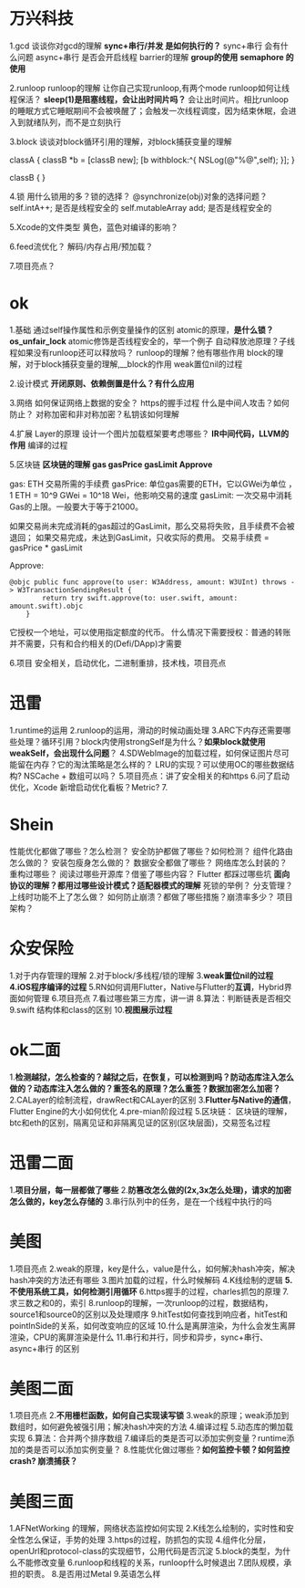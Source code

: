 # 万兴科技
1.gcd
谈谈你对gcd的理解
**sync+串行/并发 是如何执行的？**
sync+串行 会有什么问题
async+串行 是否会开启线程
barrier的理解
**group的使用**
**semaphore 的使用**

2.runloop
runloop的理解
让你自己实现runloop,有两个mode
runloop如何让线程保活？
**sleep(1)是阻塞线程，会让出时间片吗？** 会让出时间片。相比runloop的睡眠方式它睡眠期间不会被唤醒了；会触发一次线程调度，因为结束休眠，会进入到就绪队列，而不是立刻执行

3.block
谈谈对block循环引用的理解，对block捕获变量的理解

classA {
    classB *b = [classB new];
    [b withblock:^{
        NSLog(@"%@",self);
    }];
}

classB {
}

4.锁
用什么锁用的多？锁的选择？
@synchronize(obj)对象的选择问题？
self.intA++; 是否是线程安全的
self.mutableArray add; 是否是线程安全的

5.Xcode的文件类型
黄色，蓝色对编译的影响？

6.feed流优化？
解码/内存占用/预加载？

7.项目亮点？

# ok
1.基础
通过self操作属性和示例变量操作的区别
atomic的原理，**是什么锁？ os_unfair_lock** 
atomic修饰是否线程安全的，举一个例子
自动释放池原理？子线程如果没有runloop还可以释放吗？
runloop的理解？他有哪些作用
block的理解，对于block捕获变量的理解,__block的作用
weak置位nil的过程


2.设计模式
**开闭原则、依赖倒置是什么？有什么应用**

3.网络
如何保证网络上数据的安全？
https的握手过程
什么是中间人攻击？如何防止？
对称加密和非对称加密？私钥该如何理解

4.扩展
Layer的原理
设计一个图片加载框架要考虑哪些？
**IR中间代码，LLVM的作用**
编译的过程

5.区块链
**区块链的理解
gas gasPrice gasLimit
Approve**

gas: ETH 交易所需的手续费
gasPrice: 单位gas需要的ETH，它以GWei为单位 ，1 ETH = 10^9 GWei = 10^18 Wei，他影响交易的速度
gasLimit: 一次交易中消耗Gas的上限。一般要大于等于21000。

如果交易尚未完成消耗的gas超过的GasLimit，那么交易将失败，且手续费不会被退回；
如果交易完成，未达到GasLimit，只收实际的费用。
交易手续费 = gasPrice * gasLimit

Approve:
```
@objc public func approve(to user: W3Address, amount: W3UInt) throws -> W3TransactionSendingResult {
		return try swift.approve(to: user.swift, amount: amount.swift).objc
	}
```
它授权一个地址，可以使用指定额度的代币。
什么情况下需要授权：普通的转账并不需要，只有和合约相关的(Defi/DApp)才需要

6.项目
安全相关，启动优化，二进制重排，技术栈，项目亮点

# 迅雷
1.runtime的运用
2.runloop的运用，滑动的时候动画处理
3.ARC下内存还需要哪些处理？循环引用？block内使用strongSelf是为什么？**如果block就使用weakSelf，会出现什么问题**？
4.SDWebImage的加载过程，如何保证图片尽可能留在内存？它的淘汰策略是怎么样的？
LRU的实现？可以使用OC的哪些数据结构? NSCache + 数组可以吗？
5.项目亮点：讲了安全相关的和https
6.问了启动优化，Xcode 新增启动优化看板？Metric?
7.

# Shein
性能优化都做了哪些？怎么检测？
安全防护都做了哪些？如何检测？
组件化路由怎么做的？
安装包瘦身怎么做的？
数据安全都做了哪些？
网络库怎么封装的？
重构过哪些？
阅读过哪些开源库？借鉴了哪些内容？
Flutter 都踩过哪些坑
**面向协议的理解？都用过哪些设计模式？适配器模式的理解**
死锁的举例？
分支管理？上线时功能不上了怎么做？
如何防止崩溃？都做了哪些措施？崩溃率多少？
项目架构？

# 众安保险
1.对于内存管理的理解
2.对于block/多线程/锁的理解
3.**weak置位nil的过程**
**4.iOS程序编译的过程**
5.RN如何调用Flutter，Native与Flutter的**互调**，Hybrid界面如何管理
6.项目亮点
7.看过哪些第三方库，讲一讲
8.算法：判断链表是否相交
9.swift 结构体和class的区别
10.**视图展示过程** 

# ok二面
1.**检测越狱，怎么检查的？越狱之后，在恢复，可以检测到吗？防动态库注入怎么做的？动态库注入怎么做的？重签名的原理？怎么重签？数据加密怎么加密？**
2.CALayer的绘制流程，drawRect和CALayer的区别
3.**Flutter与Native的通信**，Flutter Engine的大小如何优化
4.pre-mian阶段过程
5.区块链：
区块链的理解，btc和eth的区别，隔离见证和非隔离见证的区别(区块层面)，交易签名过程

# 迅雷二面
1.**项目分层，每一层都做了哪些**
2.**防篡改怎么做的(2x,3x怎么处理)，请求的加密怎么做的，key怎么存储的**
3.串行队列中的任务，是在一个线程中执行的吗


# 美图
1.项目亮点
2.weak的原理，key是什么，value是什么，如何解决hash冲突，解决hash冲突的方法还有哪些
3.图片加载的过程，什么时候解码
4.K线绘制的逻辑
**5.不使用系统工具，如何检测引用循环**
6.https握手的过程，charles抓包的原理
7.求三数之和0的，索引
8.runloop的理解，一次runloop的过程，数据结构，source1和source0的区别以及处理顺序
9.hitTest如何查找到响应者，hitTest和pointInSide的关系，如何改变响应的区域
10.什么是离屏渲染，为什么会发生离屏渲染，CPU的离屏渲染是什么
11.串行和并行，同步和异步，sync+串行、async+串行 的区别

# 美图二面
1.项目亮点
2.**不用栅栏函数，如何自己实现读写锁**
3.weak的原理；weak添加到数组时，如何避免被强引用；解决hash冲突的方法
4.编译过程
5.动态库的懒加载实现
6.算法：合并两个排序数组
7.编译后的类是否可以添加实例变量？runtime添加的类是否可以添加实例变量？
8.性能优化做过哪些？**如何监控卡顿？如何监控crash? 崩溃捕获？**

# 美图三面
1.AFNetWorking 的理解，网络状态监控如何实现
2.K线怎么绘制的，实时性和安全性怎么保证，手势的处理
3.https的过程，防抓包的实现
4.组件化分层，openUrl和protocol-class的实现细节，公用代码是否沉淀
5.block的类型，为什么不能修改变量
6.runloop和线程的关系，runloop什么时候退出
7.团队规模，承担的职责。
8.是否用过Metal
9.英语怎么样